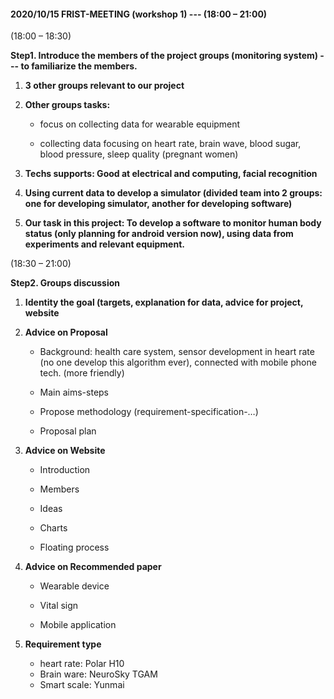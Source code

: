 



#### 2020/10/15 FRIST-MEETING (workshop 1) --- (18:00 – 21:00)

 

(18:00 – 18:30)

**Step1. Introduce the members of the project groups (monitoring system) --- to familiarize the members.**



1. **3 other groups relevant to our project**

   

2. **Other groups tasks:** 

   - focus on collecting data for wearable equipment

   - collecting data focusing on heart rate, brain wave, blood sugar, blood pressure, sleep quality (pregnant women)

     

3.  **Techs supports: Good at electrical and computing, facial recognition**

    

4.  **Using current data to develop a simulator (divided team into 2 groups: one for developing simulator, another for developing software)**

    

5.  **Our task in this project: To develop a software to monitor human body status (only planning for android version now), using data from experiments and relevant equipment.** 

 

(18:30 – 21:00)

**Step2. Groups discussion**

1. **Identity the goal (targets, explanation for data, advice for project, website**

   

2. **Advice on Proposal**

   - Background: health care system, sensor development in heart rate (no one develop this algorithm ever), connected with mobile phone tech. (more friendly)

   - Main aims-steps

   - Propose methodology (requirement-specification-…)

   - Proposal plan

     

3. **Advice on Website**

   - Introduction

   - Members

   - Ideas

   - Charts

   - Floating process

     

4. **Advice on Recommended paper**

   - Wearable device

   - Vital sign

   - Mobile application

     

5. **Requirement type**

   - heart rate: Polar H10
   - Brain ware: NeuroSky TGAM
   - Smart scale: Yunmai